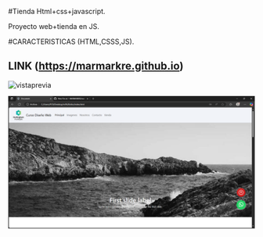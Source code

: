 #Tienda Html+css+javascript.  

Proyecto web+tienda en JS.  

#CARACTERISTICAS (HTML,CSSS,JS).  

## LINK (https://marmarkre.github.io)

![vistaprevia](https://github.com/user-attachments/assets/7dbbb232-960d-4d74-9410-29c556d35bc3)

![Preview](https://github.com/MARMARKRE/marmarkre.github.io/blob/f77ca305f0f30d12a442bf68ea4b9e78f8f97ee0/vistaprevia.PNG)
